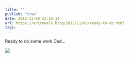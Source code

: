 ```yaml
---
title: ""
publish: "true"
date: 2012-11-08 22:10:14
url: https://ericmwalk.blog/2012/11/08/ready-to-do.html
tags: 
---
```


Ready to do some work Dad...

![](https://ericmwalk.blog/uploads/2022/aeb27256b2.jpg)